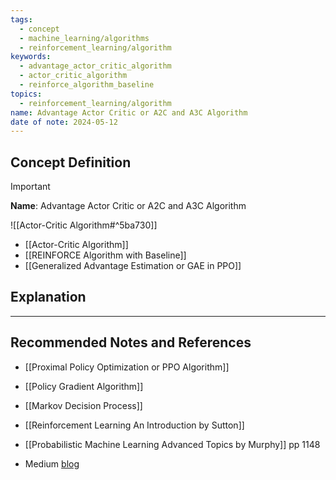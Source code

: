 ```yaml
---
tags:
  - concept
  - machine_learning/algorithms
  - reinforcement_learning/algorithm
keywords:
  - advantage_actor_critic_algorithm
  - actor_critic_algorithm
  - reinforce_algorithm_baseline
topics:
  - reinforcement_learning/algorithm
name: Advantage Actor Critic or A2C and A3C Algorithm
date of note: 2024-05-12
---
```


## Concept Definition

>[!important]
>**Name**: Advantage Actor Critic or A2C and A3C Algorithm

![[Actor-Critic Algorithm#^5ba730]]


- [[Actor-Critic Algorithm]]
- [[REINFORCE Algorithm with Baseline]]
- [[Generalized Advantage Estimation or GAE in PPO]]


## Explanation





-----------
##  Recommended Notes and References


- [[Proximal Policy Optimization or PPO Algorithm]]
- [[Policy Gradient Algorithm]]
- [[Markov Decision Process]]


- [[Reinforcement Learning An Introduction by Sutton]]
- [[Probabilistic Machine Learning Advanced Topics by Murphy]] pp 1148
- Medium [blog](https://towardsdatascience.com/understanding-actor-critic-methods-931b97b6df3f)
